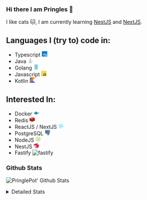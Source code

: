### Hi there I am Pringles 👋

I like cats 🐱, I am currently learning [NestJS](https://nestjs.com) and [NextJS](https://nextjs.org).

## Languages I (try to) code in:
 - Typescript <img src="https://raw.githubusercontent.com/devicons/devicon/master/icons/typescript/typescript-original.svg" alt="typescript" width="15" height="15"/>
 - Java <img src="https://raw.githubusercontent.com/devicons/devicon/master/icons/java/java-original.svg" alt="java" width="15" height="15"/>
 - Golang <img src="https://raw.githubusercontent.com/devicons/devicon/master/icons/go/go-original.svg" alt="go" width="15" height="15"/>
 - Javascript <img src="https://raw.githubusercontent.com/devicons/devicon/master/icons/javascript/javascript-original.svg" alt="javascript" width="15" height="15"/>
 - Kotlin <img src="https://raw.githubusercontent.com/devicons/devicon/master/icons/kotlin/kotlin-original.svg" alt="kotlin" width="15" height="15"/>

## Interested In:
 - Docker <img src="https://raw.githubusercontent.com/devicons/devicon/master/icons/docker/docker-original.svg" alt="docker" width="15" height="15"/>
 - Redis <img src="https://raw.githubusercontent.com/devicons/devicon/master/icons/redis/redis-original.svg" alt="redis" width="15" height="15"/>
 - ReactJS / NextJS <img src="https://raw.githubusercontent.com/devicons/devicon/master/icons/react/react-original.svg" alt="react" width="15" height="15"/>
 - PostgreSQL <img src="https://raw.githubusercontent.com/devicons/devicon/master/icons/postgresql/postgresql-original.svg" alt="postgresql" width="15" height="15"/>
 - NodeJS <img src="https://raw.githubusercontent.com/devicons/devicon/master/icons/nodejs/nodejs-original.svg" alt="nodejs" width="15" height="15"/>
 - NestJS <img src="https://raw.githubusercontent.com/devicons/devicon/master/icons/nestjs/nestjs-plain.svg" alt="nestjs" width="15" height="15"/>
 - Fastify <img src="https://devicons.railway.app/i/fastify-dark.svg" alt="fastify" width="15" height="15"/>

### Github Stats
![PringlePot' Github Stats](https://github-readme-stats.vercel.app/api?username=PringlePot&show_icons=true&theme=dark&count_private=true)

<details>
  <summary>Detailed Stats</summary>
    
<!--START_SECTION:waka-->
![Profile Views](http://img.shields.io/badge/Profile%20Views-4-blue)

![Lines of code](https://img.shields.io/badge/From%20Hello%20World%20I%27ve%20Written-132788%20lines%20of%20code-blue)

**🐱 My GitHub Data** 

> 🏆 751 Contributions in the Year 2021
 > 
> 📦 90.3 kB Used in GitHub's Storage 
 > 
> 💼 Opted to Hire
 > 
> 📜 8 Public Repositories 
 > 
> 🔑 11 Private Repositories  
 > 
**I'm an Early 🐤** 

```text
🌞 Morning    118 commits    ████░░░░░░░░░░░░░░░░░░░░░   18.7% 
🌆 Daytime    257 commits    ██████████░░░░░░░░░░░░░░░   40.73% 
🌃 Evening    256 commits    ██████████░░░░░░░░░░░░░░░   40.57% 
🌙 Night      0 commits      ░░░░░░░░░░░░░░░░░░░░░░░░░   0.0%

```
📅 **I'm Most Productive on Sunday** 

```text
Monday       130 commits    █████░░░░░░░░░░░░░░░░░░░░   20.6% 
Tuesday      54 commits     ██░░░░░░░░░░░░░░░░░░░░░░░   8.56% 
Wednesday    59 commits     ██░░░░░░░░░░░░░░░░░░░░░░░   9.35% 
Thursday     89 commits     ███░░░░░░░░░░░░░░░░░░░░░░   14.1% 
Friday       39 commits     █░░░░░░░░░░░░░░░░░░░░░░░░   6.18% 
Saturday     114 commits    ████░░░░░░░░░░░░░░░░░░░░░   18.07% 
Sunday       146 commits    █████░░░░░░░░░░░░░░░░░░░░   23.14%

```


📊 **This Week I Spent My Time On** 

```text
⌚︎ Time Zone: Europe/Amsterdam

💬 Programming Languages: 
No Activity Tracked This Week

🔥 Editors: 
No Activity Tracked This Week

🐱‍💻 Projects: 
No Activity Tracked This Week

💻 Operating System: 
No Activity Tracked This Week

```

**I Mostly Code in Java** 

```text
Java                     6 repos             ██████████░░░░░░░░░░░░░░░   40.0% 
JavaScript               2 repos             ███░░░░░░░░░░░░░░░░░░░░░░   13.33% 
TypeScript               2 repos             ███░░░░░░░░░░░░░░░░░░░░░░   13.33% 
Python                   1 repo              █░░░░░░░░░░░░░░░░░░░░░░░░   6.67% 
Kotlin                   1 repo              █░░░░░░░░░░░░░░░░░░░░░░░░   6.67%

```


**Timeline**

![Chart not found](https://raw.githubusercontent.com/PringlePot/PringlePot/main/charts/bar_graph.png) 


 Last Updated on 14/11/2021
<!--END_SECTION:waka-->

</details>
